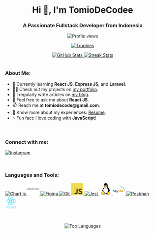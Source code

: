 <h1 align="center">Hi 👋, I'm TomioDeCodee</h1>
<h3 align="center">A Passionate Fullstack Developer from Indonesia</h3>

<p align="center"> 
  <img src="https://komarev.com/ghpvc/?username=tomiodecode&label=Profile%20views&color=0e75b6&style=flat" alt="Profile views" />
</p>

<p align="center"> 
  <a href="https://github.com/ryo-ma/github-profile-trophy">
    <img src="https://github-profile-trophy.vercel.app/?username=tomiodecode" alt="Trophies" />
  </a> 
</p>

<div align="center">
  <a href="https://github.com/tomiodecode">
    <img src="https://github-readme-stats.vercel.app/api?username=tomiodecode&show_icons=true&locale=en" alt="GitHub Stats" />
  </a>
  <a href="https://github.com/tomiodecode">
    <img src="https://github-readme-streak-stats.herokuapp.com/?user=tomiodecode" alt="Streak Stats" />
  </a>
</div>

<br />

<h3 align="left">About Me:</h3>
<ul>
  <li>🌱 Currently learning <strong>React JS</strong>, <strong>Express JS</strong>, and <strong>Laravel</strong>.</li>
  <li>👨‍💻 Check out my projects on <a href="#">my portfolio</a>.</li>
  <li>📝 I regularly write articles on <a href="#">my blog</a>.</li>
  <li>💬 Feel free to ask me about <strong>React JS</strong>.</li>
  <li>📫 Reach me at <strong>tomiodecode@gmail.com</strong>.</li>
  <li>📄 Know more about my experiences: <a href="#">Resume</a>.</li>
  <li>⚡ Fun fact: I love coding with <strong>JavaScript</strong>!</li>
</ul>

<br />

<h3 align="left">Connect with me:</h3>
<p align="left">
  <a href="https://instagram.com/.this_niam" target="_blank">
    <img src="https://raw.githubusercontent.com/rahuldkjain/github-profile-readme-generator/master/src/images/icons/Social/instagram.svg" alt="Instagram" height="30" width="30" />
  </a>
</p>

<br />

<h3 align="left">Languages and Tools:</h3>
<p align="left">
  <a href="https://www.chartjs.org" target="_blank" rel="noreferrer">
    <img src="https://www.chartjs.org/media/logo-title.svg" alt="Chart.js" width="40" height="40"/>
  </a> 
  <a href="https://expressjs.com" target="_blank" rel="noreferrer">
    <img src="https://raw.githubusercontent.com/devicons/devicon/master/icons/express/express-original-wordmark.svg" alt="Express" width="40" height="40"/>
  </a> 
  <a href="https://www.figma.com/" target="_blank" rel="noreferrer">
    <img src="https://www.vectorlogo.zone/logos/figma/figma-icon.svg" alt="Figma" width="40" height="40"/>
  </a> 
  <a href="https://git-scm.com/" target="_blank" rel="noreferrer">
    <img src="https://www.vectorlogo.zone/logos/git-scm/git-scm-icon.svg" alt="Git" width="40" height="40"/>
  </a> 
  <a href="https://developer.mozilla.org/en-US/docs/Web/JavaScript" target="_blank" rel="noreferrer">
    <img src="https://raw.githubusercontent.com/devicons/devicon/master/icons/javascript/javascript-original.svg" alt="JavaScript" width="40" height="40"/>
  </a> 
  <a href="https://jestjs.io" target="_blank" rel="noreferrer">
    <img src="https://www.vectorlogo.zone/logos/jestjsio/jestjsio-icon.svg" alt="Jest" width="40" height="40"/>
  </a> 
  <a href="https://www.linux.org/" target="_blank" rel="noreferrer">
    <img src="https://raw.githubusercontent.com/devicons/devicon/master/icons/linux/linux-original.svg" alt="Linux" width="40" height="40"/>
  </a> 
  <a href="https://www.mysql.com/" target="_blank" rel="noreferrer">
    <img src="https://raw.githubusercontent.com/devicons/devicon/master/icons/mysql/mysql-original-wordmark.svg" alt="MySQL" width="40" height="40"/>
  </a> 
  <a href="https://postman.com" target="_blank" rel="noreferrer">
    <img src="https://www.vectorlogo.zone/logos/getpostman/getpostman-icon.svg" alt="Postman" width="40" height="40"/>
  </a> 
  <a href="https://reactjs.org/" target="_blank" rel="noreferrer">
    <img src="https://raw.githubusercontent.com/devicons/devicon/master/icons/react/react-original-wordmark.svg" alt="React" width="40" height="40"/>
  </a>
</p>

<br />

<p align="center">
  <img src="https://github-readme-stats.vercel.app/api/top-langs?username=tomiodecode&show_icons=true&locale=en&layout=compact" alt="Top Languages" />
</p>

